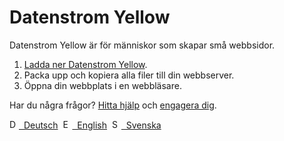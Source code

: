 # Datenstrom Yellow

Datenstrom Yellow är för människor som skapar små webbsidor.

1. [Ladda ner Datenstrom Yellow](https://github.com/datenstrom/yellow/archive/master.zip).
2. Packa upp och kopiera alla filer till din webbserver.
3. Öppna din webbplats i en webbläsare.

Har du några frågor? [Hitta hjälp](https://datenstrom.se/sv/yellow/help/) och [engagera dig](https://datenstrom.se/sv/yellow/help/contributing-guidelines).

<p>
<a href="README-de.md"><img src="https://raw.githubusercontent.com/datenstrom/yellow-extensions/master/source/help/language-de.png" width="15" height="15" alt="Deutsch">&nbsp; Deutsch</a>&nbsp;
<a href="README.md"><img src="https://raw.githubusercontent.com/datenstrom/yellow-extensions/master/source/help/language-en.png" width="15" height="15" alt="English">&nbsp; English</a>&nbsp;
<a href="README-sv.md"><img src="https://raw.githubusercontent.com/datenstrom/yellow-extensions/master/source/help/language-sv.png" width="15" height="15" alt="Svenska">&nbsp; Svenska</a>&nbsp;
</p>
